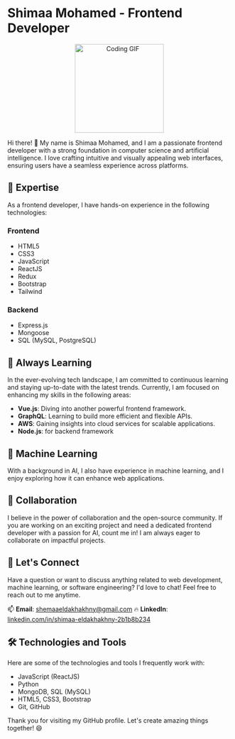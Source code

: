 # Shimaa Mohamed - Frontend Developer

<div align="center">
  <img width=200 height=200 src="https://media.giphy.com/media/mkP0nwwOnhOPlGgvep/giphy.gif?cid=790b7611y6jk2cm1w5kriqsjmc5lnx4p51jtgj8ohflmb1k2&ep=v1_gifs_search&rid=giphy.gif&ct=g" alt="Coding GIF" />
</div>


Hi there! 👋 My name is Shimaa Mohamed, and I am a passionate frontend developer with a strong foundation in computer science and artificial intelligence. I love crafting intuitive and visually appealing web interfaces, ensuring users have a seamless experience across platforms.


## 🌟 Expertise
As a frontend developer, I have hands-on experience in the following technologies:

### Frontend
- HTML5
- CSS3
- JavaScript
- ReactJS
- Redux
- Bootstrap
- Tailwind

### Backend
- Express.js
- Mongoose
- SQL (MySQL, PostgreSQL)

## 🌱 Always Learning
In the ever-evolving tech landscape, I am committed to continuous learning and staying up-to-date with the latest trends. Currently, I am focused on enhancing my skills in the following areas:

- **Vue.js**: Diving into another powerful frontend framework.
- **GraphQL**: Learning to build more efficient and flexible APIs.
- **AWS**: Gaining insights into cloud services for scalable applications.
- **Node.js**: for backend framework

## 🤖 Machine Learning
With a background in AI, I also have experience in machine learning, and I enjoy exploring how it can enhance web applications.

## 👯 Collaboration
I believe in the power of collaboration and the open-source community. If you are working on an exciting project and need a dedicated frontend developer with a passion for AI, count me in! I am always eager to collaborate on impactful projects.

## 💬 Let's Connect
Have a question or want to discuss anything related to web development, machine learning, or software engineering? I'd love to chat! Feel free to reach out to me anytime.

📫 **Email**: [shemaaeldakhakhny@gmail.com](#) 
🔥 **LinkedIn**: [linkedin.com/in/shimaa-eldakhakhny-2b1b8b234](#)

## 🛠️ Technologies and Tools
Here are some of the technologies and tools I frequently work with:

- JavaScript (ReactJS)
- Python
- MongoDB, SQL (MySQL)
- HTML5, CSS3, Bootstrap
- Git, GitHub

Thank you for visiting my GitHub profile. Let's create amazing things together! 😄

